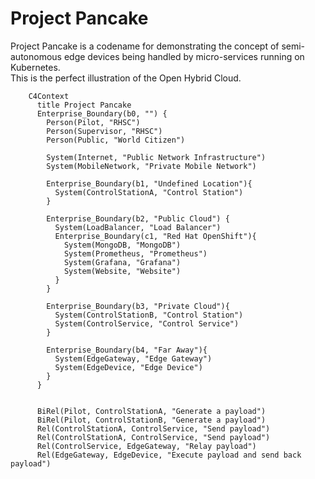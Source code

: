 # Project Pancake 

Project Pancake is a codename for demonstrating the concept of semi-autonomous edge devices being handled by micro-services running on Kubernetes.  
This is the perfect illustration of the Open Hybrid Cloud. 


```mermaid 
    C4Context
      title Project Pancake
      Enterprise_Boundary(b0, "") {
        Person(Pilot, "RHSC")
        Person(Supervisor, "RHSC")
        Person(Public, "World Citizen")

        System(Internet, "Public Network Infrastructure")
        System(MobileNetwork, "Private Mobile Network")

        Enterprise_Boundary(b1, "Undefined Location"){
          System(ControlStationA, "Control Station")
        }

        Enterprise_Boundary(b2, "Public Cloud") {
          System(LoadBalancer, "Load Balancer")
          Enterprise_Boundary(c1, "Red Hat OpenShift"){
            System(MongoDB, "MongoDB")
            System(Prometheus, "Prometheus")
            System(Grafana, "Grafana")
            System(Website, "Website")
          }
        }

        Enterprise_Boundary(b3, "Private Cloud"){
          System(ControlStationB, "Control Station")
          System(ControlService, "Control Service")
        }

        Enterprise_Boundary(b4, "Far Away"){
          System(EdgeGateway, "Edge Gateway")
          System(EdgeDevice, "Edge Device")
        }
      }


      BiRel(Pilot, ControlStationA, "Generate a payload")
      BiRel(Pilot, ControlStationB, "Generate a payload")
      Rel(ControlStationA, ControlService, "Send payload")
      Rel(ControlStationA, ControlService, "Send payload")      
      Rel(ControlService, EdgeGateway, "Relay payload")
      Rel(EdgeGateway, EdgeDevice, "Execute payload and send back payload")

```

<!-- 
      UpdateElementStyle(customerA, $fontColor="red", $bgColor="grey", $borderColor="red")
      UpdateRelStyle(customerA, SystemAA, $textColor="blue", $lineColor="blue", $offsetX="5")
      UpdateRelStyle(SystemAA, SystemE, $textColor="blue", $lineColor="blue", $offsetY="-10")
      UpdateRelStyle(SystemAA, SystemC, $textColor="blue", $lineColor="blue", $offsetY="-40", $offsetX="-50")
      UpdateRelStyle(SystemC, customerA, $textColor="red", $lineColor="red", $offsetX="-50", $offsetY="20")

      UpdateLayoutConfig($c4ShapeInRow="3", $c4BoundaryInRow="1") -->